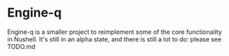 # Engine-q

Engine-q is a smaller project to reimplement some of the core functionality in Nushell. It's still in an alpha state, and there is still a lot to do: please see TODO.md
